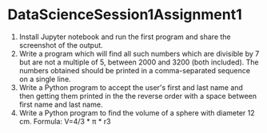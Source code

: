 # DataScienceSession1Assignment1
1. Install Jupyter notebook and run the first program and share the screenshot of the output.
2. Write a program which will find all such numbers which are divisible by 7 but are not a
multiple of 5, between 2000 and 3200 (both included). The numbers obtained should be printed
in a comma-separated sequence on a single line.
3. Write a Python program to accept the user's first and last name and then getting them printed
in the the reverse order with a space between first name and last name.
4. Write a Python program to find the volume of a sphere with diameter 12 cm.
Formula: V=4/3 * π * r3
